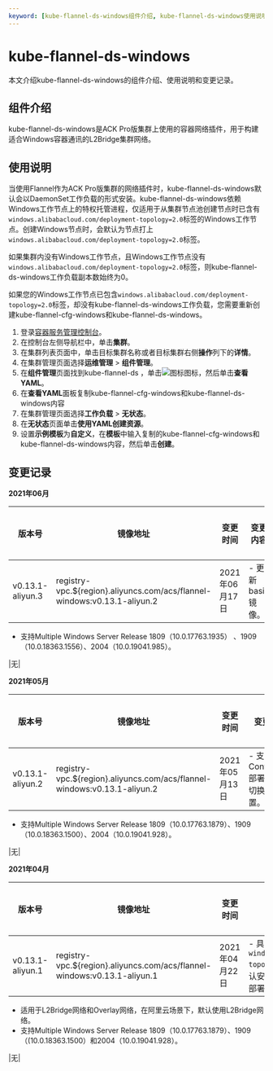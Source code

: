 ```yaml
---
keyword: [kube-flannel-ds-windows组件介绍, kube-flannel-ds-windows使用说明, kube-flannel-ds-windows组件变更记录]
---
```


# kube-flannel-ds-windows

本文介绍kube-flannel-ds-windows的组件介绍、使用说明和变更记录。

## 组件介绍

kube-flannel-ds-windows是ACK Pro版集群上使用的容器网络插件，用于构建适合Windows容器通讯的L2Bridge集群网络。

## 使用说明

当使用Flannel作为ACK Pro版集群的网络插件时，kube-flannel-ds-windows默认会以DaemonSet工作负载的形式安装。kube-flannel-ds-windows依赖Windows工作节点上的特权托管进程，仅适用于从集群节点池创建节点时已含有`windows.alibabacloud.com/deployment-topology=2.0`标签的Windows工作节点。创建Windows节点时，会默认为节点打上`windows.alibabacloud.com/deployment-topology=2.0`标签。

如果集群内没有Windows工作节点，且Windows工作节点没有`windows.alibabacloud.com/deployment-topology=2.0`标签，则kube-flannel-ds-windows工作负载副本数始终为0。

如果您的Windows工作节点已包含`windows.alibabacloud.com/deployment-topology=2.0`标签，却没有kube-flannel-ds-windows工作负载，您需要重新创建kube-flannel-cfg-windows和kube-flannel-ds-windows。

1.  登录[容器服务管理控制台](https://cs.console.aliyun.com)。
2.  在控制台左侧导航栏中，单击**集群**。
3.  在集群列表页面中，单击目标集群名称或者目标集群右侧**操作**列下的**详情**。
4.  在集群管理页面选择**运维管理** \> **组件管理**。
5.  在**组件管理**页面找到kube-flannel-ds ，单击![图标](https://static-aliyun-doc.oss-accelerate.aliyuncs.com/assets/img/zh-CN/3687983261/p283826.png)图标，然后单击**查看YAML**。
6.  在**查看YAML**面板复制kube-flannel-cfg-windows和kube-flannel-ds-windows内容
7.  在集群管理页面选择**工作负载** \> **无状态**。
8.  在**无状态**页面单击**使用YAML创建资源**。
9.  设置**示例模板**为**自定义**，在**模板**中输入复制的kube-flannel-cfg-windows和kube-flannel-ds-windows内容，然后单击**创建**。

## 变更记录

**2021年06月**

|版本号|镜像地址|变更时间|变更内容|变更影响|
|---|----|----|----|----|
|v0.13.1-aliyun.3|registry-vpc.$\{region\}.aliyuncs.com/acs/flannel-windows:v0.13.1-aliyun.2|2021年06月17日|-   更新basic镜像。
-   支持Multiple Windows Server Release 1809（10.0.17763.1935） 、1909（10.0.18363.1556）、2004（10.0.19041.985）。

|无|

**2021年05月**

|版本号|镜像地址|变更时间|变更内容|变更影响|
|---|----|----|----|----|
|v0.13.1-aliyun.2|registry-vpc.$\{region\}.aliyuncs.com/acs/flannel-windows:v0.13.1-aliyun.2|2021年05月13日|-   支持通过ContainerD部署时自动切换CNI配置。
-   支持Multiple Windows Server Release 1809（10.0.17763.1879）、1909（10.0.18363.1500）、2004（10.0.19041.928）。

|无|

**2021年04月**

|版本号|镜像地址|变更时间|变更内容|变更影响|
|---|----|----|----|----|
|v0.13.1-aliyun.1|registry-vpc.$\{region\}.aliyuncs.com/acs/flannel-windows:v0.13.1-aliyun.1|2021年04月22日|-   具有`windows.alibabacloud.com/deployment-topology=2.0`标签的Windows节点会默认安装wins，可以通过wins在节点上代理部署Flannel。
-   适用于L2Bridge网络和Overlay网络，在阿里云场景下，默认使用L2Bridge网络。
-   支持Multiple Windows Server Release 1809（10.0.17763.1879）、1909（\(10.0.18363.1500）和2004（10.0.19041.928）。

|无|

